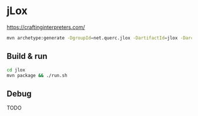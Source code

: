 # jLox

https://craftinginterpreters.com/

```sh
mvn archetype:generate -DgroupId=net.querc.jlox -DartifactId=jlox -DarchetypeArtifactId=maven-archetype-quickstart -DarchetypeVersion=1.5 -DinteractiveMode=false
```

## Build & run

```sh
cd jlox
mvn package && ./run.sh
```

## Debug

TODO
